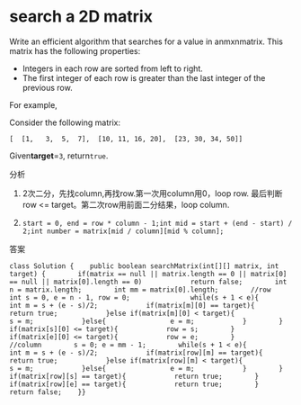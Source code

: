 # search a 2D matrix

Write an efficient algorithm that searches for a value in anmxnmatrix. This matrix has the following properties:

* Integers in each row are sorted from left to right.
* The first integer of each row is greater than the last integer of the previous row.

For example,

Consider the following matrix:

```text
[  [1,   3,  5,  7],  [10, 11, 16, 20],  [23, 30, 34, 50]]
```

Given**target**=`3`, return`true`.

分析

1. 2次二分，先找column,再找row.第一次用column用0，loop row. 最后判断row &lt;= target。第二次row用前面二分结果，loop column.
2. ```text
   start = 0, end = row * column - 1;int mid = start + (end - start) / 2;int number = matrix[mid / column][mid % column];
   ```

答案

```text
class Solution {    public boolean searchMatrix(int[][] matrix, int target) {        if(matrix == null || matrix.length == 0 || matrix[0] == null || matrix[0].length == 0)            return false;        int n = matrix.length;        int mm = matrix[0].length;        //row        int s = 0, e = n - 1, row = 0;               while(s + 1 < e){            int m = s + (e - s)/2;            if(matrix[m][0] == target){                return true;            }else if(matrix[m][0] < target){                s = m;            }else{                e = m;            }        }        if(matrix[s][0] <= target){            row = s;        }        if(matrix[e][0] <= target){            row = e;        }        //column        s = 0; e = mm - 1;        while(s + 1 < e){            int m = s + (e - s)/2;            if(matrix[row][m] == target){                return true;            }else if(matrix[row][m] < target){                s = m;            }else{                e = m;            }        }        if(matrix[row][s] == target){            return true;        }        if(matrix[row][e] == target){            return true;        }        return false;    }}
```

